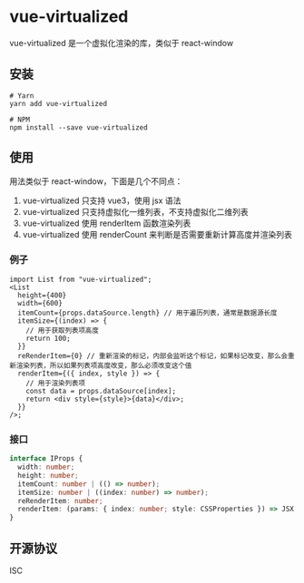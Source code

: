 # vue-virtualized

vue-virtualized 是一个虚拟化渲染的库，类似于 react-window

## 安装

```
# Yarn
yarn add vue-virtualized

# NPM
npm install --save vue-virtualized
```

## 使用

用法类似于 react-window，下面是几个不同点：

1. vue-virtualized 只支持 vue3，使用 jsx 语法
2. vue-virtualized 只支持虚拟化一维列表，不支持虚拟化二维列表
3. vue-virtualized 使用 renderItem 函数渲染列表
4. vue-virtualized 使用 renderCount 来判断是否需要重新计算高度并渲染列表

### 例子

```tsx
import List from "vue-virtualized";
<List
  height={400}
  width={600}
  itemCount={props.dataSource.length} // 用于遍历列表，通常是数据源长度
  itemSize={(index) => {
    // 用于获取列表项高度
    return 100;
  }}
  reRenderItem={0} // 重新渲染的标记，内部会监听这个标记，如果标记改变，那么会重新渲染列表，所以如果列表项高度改变，那么必须改变这个值
  renderItem={({ index, style }) => {
    // 用于渲染列表项
    const data = props.dataSource[index];
    return <div style={style}>{data}</div>;
  }}
/>;
```

### 接口

```ts
interface IProps {
  width: number;
  height: number;
  itemCount: number | (() => number);
  itemSize: number | ((index: number) => number);
  reRenderItem: number;
  renderItem: (params: { index: number; style: CSSProperties }) => JSX.Element;
}
```

## 开源协议

ISC
